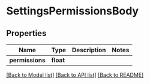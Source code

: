 # SettingsPermissionsBody

## Properties
Name | Type | Description | Notes
------------ | ------------- | ------------- | -------------
**permissions** | **float** |  | 

[[Back to Model list]](../../README.md#documentation-for-models) [[Back to API list]](../../README.md#documentation-for-api-endpoints) [[Back to README]](../../README.md)

